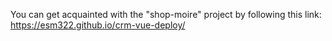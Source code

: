 You can get acquainted with the "shop-moire" project by following this link: https://esm322.github.io/crm-vue-deploy/
